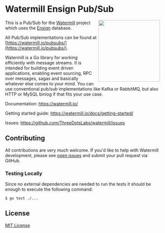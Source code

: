 # Watermill Ensign Pub/Sub
<img align="right" width="200" src="https://threedots.tech/watermill-io/watermill-logo.png">

This is a Pub/Sub for the [Watermill][watermill] project which uses the [Ensign][ensign] database.

All Pub/Sub implementations can be found at [https://watermill.io/pubsubs/](https://watermill.io/pubsubs/).

Watermill is a Go library for working efficiently with message streams. It is intended
for building event driven applications, enabling event sourcing, RPC over messages,
sagas and basically whatever else comes to your mind. You can use conventional pub/sub
implementations like Kafka or RabbitMQ, but also HTTP or MySQL binlog if that fits your use case.

Documentation: https://watermill.io/

Getting started guide: https://watermill.io/docs/getting-started/

Issues: https://github.com/ThreeDotsLabs/watermill/issues

## Contributing

All contributions are very much welcome. If you'd like to help with Watermill development,
please see [open issues](https://github.com/ThreeDotsLabs/watermill/issues?utf8=%E2%9C%93&q=is%3Aissue+is%3Aopen+)
and submit your pull request via GitHub.

### Testing Locally

Since no external dependencies are needed to run the tests it should be enough
to execute the following command:

```
$ go test ./...
```

## License

[MIT License](./LICENSE)


[watermill]: https://watermill.io/
[ensign]: https://github.com/rotationalio/ensign
[actions]: https://github.com/rotationalio/watermill-ensign/actions
[godoc]: http://godocs.io/github.com/rotationalio/watermill-ensign
[goreference]: https://pkg.go.dev/github.com/rotationalio/watermill-ensign
